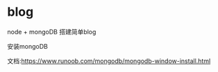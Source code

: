 # blog
node + mongoDB 搭建简单blog



安装mongoDB

文档:https://www.runoob.com/mongodb/mongodb-window-install.html

